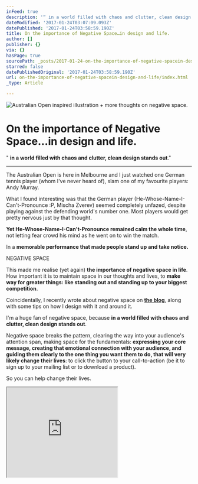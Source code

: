 ```yaml
---
inFeed: true
description: '“ in a world filled with chaos and clutter, clean design stands out.”'
dateModified: '2017-01-24T03:07:09.093Z'
datePublished: '2017-01-24T03:58:59.190Z'
title: On the importance of Negative Space…in design and life.
author: []
publisher: {}
via: {}
hasPage: true
sourcePath: _posts/2017-01-24-on-the-importance-of-negative-spacein-design-and-life.md
starred: false
datePublishedOriginal: '2017-01-24T03:58:59.190Z'
url: on-the-importance-of-negative-spacein-design-and-life/index.html
_type: Article

---
```

![Australian Open inspired illustration + more thoughts on negative space.](https://the-grid-user-content.s3-us-west-2.amazonaws.com/ec8e2f69-e722-497c-897c-acf8e49d8a25.jpg)

# On the importance of Negative Space...in design and life.

" **in a world filled with chaos and clutter, clean design stands out**."

---

The Australian Open is here in Melbourne and I just watched one German tennis player (whom I've never heard of), slam one of my favourite players: Andy Murray.

What I found interesting was that the German player (He-Whose-Name-I-Can't-Pronounce :P, Mischa Zverev) seemed completely unfazed, despite playing against the defending world's number one. Most players would get pretty nervous just by that thought.

**Yet He-Whose-Name-I-Can't-Pronounce remained calm the whole time**, not letting fear crowd his mind as he went on to win the match.

In a **memorable performance that made people stand up and take notice.**

NEGATIVE SPACE

This made me realise (yet again) **the importance of negative space in life**. How important it is to maintain space in our thoughts and lives, to **make way for greater things: like standing out and standing up to your biggest competition**.

Coincidentally, I recently wrote about negative space on **[the blog][0]**, along with some tips on how I design with it and around it.

I'm a huge fan of negative space, because **in a world filled with chaos and clutter, clean design stands out**.

Negative space breaks the pattern, clearing the way into your audience's attention span, making space for the fundamentals: **expressing your core message, creating that emotional connection with your audience, and guiding them clearly to the one thing you want them to do, that will very likely change their lives**: to click the button to your call-to-action (be it to sign up to your mailing list or to download a product).

So you can help change their lives.

<iframe src="https://the-grid.github.io/ed-userhtml/?g=eJxNkMFKxDAQhu99ilDBbWE3UUEQ2-6hIOJlT95EJE0m3XTbpCTT4iK-u7O7VbzNMB_fzPyltjNTvYyxSk2zUX4YwGFMmZYoN_sApkr3iOOjEE3vWw623aPywUGIXPmFc9Mw-ojkuE-3pSDnNknKk9rqszd4j3-TMqpgR9xmZnIKrXeZXrO4JjZnXwljswyso950kVVM8xbwqYfzXfXxVbY7OUAW87eb94Joa1j2n6mPLzojVc4C4BTciVlEKoBEWDgyFDTgVtPM6gvGY1DUpkIo7xwo5EYqaLw_cAcowH081yLqA-_i1adphr66vZ4pCnqimu_4Q3rS0N18lIF27LwGbl2EgDUYHyBb_sqL5DvTXk2nS9ZsdUlkRdXvvk0Xac8qz4tSLHn9AOKKjaA" height="244" style=""></iframe>



[0]: http://eightcorners.us13.list-manage1.com/track/click?u=7cd0ee9b8caa450bbc55bfd2b&id=94b79da7f7&e=cc5620f280